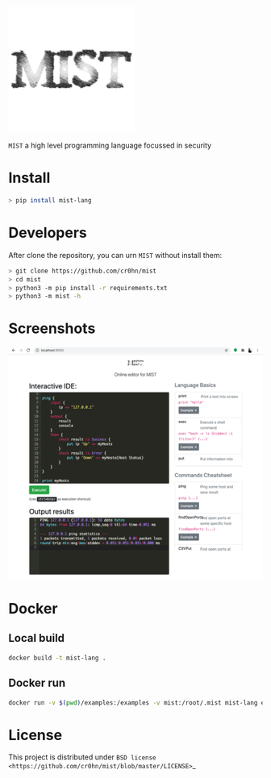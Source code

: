 ![MIST LOGO](docs/source/_static/images/logo-250x250.png)

`MIST` a high level programming language focussed in security

# Install

```bash
> pip install mist-lang
```

# Developers

After clone the repository, you can urn `MIST` without install them:

```bash
> git clone https://github.com/cr0hn/mist
> cd mist
> python3 -m pip install -r requirements.txt
> python3 -m mist -h
```

# Screenshots

![Image of editor](docs/source/_static/images/MIST_Editor.png)

# Docker

## Local build

```bash
docker build -t mist-lang .
```

## Docker run

```bash
docker run -v $(pwd)/examples:/examples -v mist:/root/.mist mist-lang examples/ping.mist
```

# License

This project is distributed under `BSD license <https://github.com/cr0hn/mist/blob/master/LICENSE>`_


